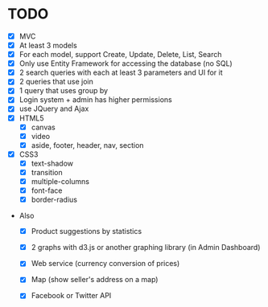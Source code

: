 # TODO
- [x] MVC
- [x] At least 3 models
- [x] For each model, support Create, Update, Delete, List, Search
- [x] Only use Entity Framework for accessing the database (no SQL)
- [x] 2 search queries with each at least 3 parameters and UI for it
- [x] 2 queries that use join
- [x] 1 query that uses group by
- [x] Login system + admin has higher permissions
- [x] use JQuery and Ajax
- [x] HTML5
    - [x] canvas
    - [x] video
    - [x] aside, footer, header, nav, section
- [x] CSS3
    - [x] text-shadow
    - [x] transition
    - [x] multiple-columns
    - [x] font-face
    - [x] border-radius
- Also
    - [x] Product suggestions by statistics
    - [x] 2 graphs with d3.js or another graphing library (in Admin Dashboard)
    - [x] Web service (currency conversion of prices)
    - [x] Map (show seller's address on a map)
    - [x] Facebook or Twitter API


